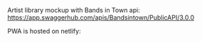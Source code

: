 Artist library mockup with Bands in Town api:
https://app.swaggerhub.com/apis/Bandsintown/PublicAPI/3.0.0

PWA is hosted on netlify:
